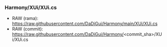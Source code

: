 ### Harmony/XUi/XUi.cs
- RAW (rama): https://raw.githubusercontent.com/DaDiGui/Harmony/main/XUi/XUi.cs
- RAW (commit): https://raw.githubusercontent.com/DaDiGui/Harmony/<commit_sha>/XUi/XUi.cs
